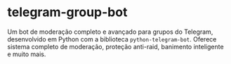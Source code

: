 # telegram-group-bot
Um bot de moderação completo e avançado para grupos do Telegram, desenvolvido em Python com a biblioteca `python-telegram-bot`. Oferece sistema completo de moderação, proteção anti-raid, banimento inteligente e muito mais.
